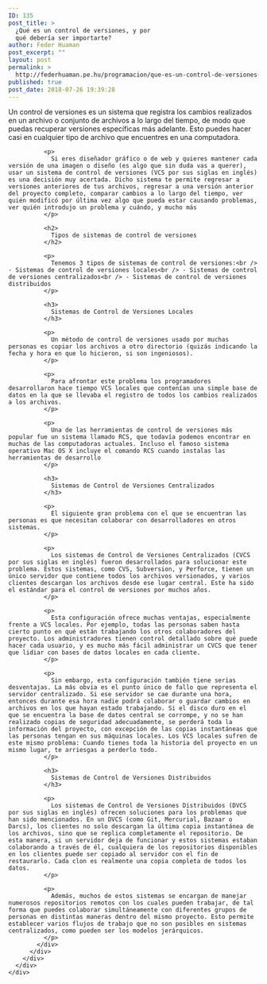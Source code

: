 ```yaml
---
ID: 135
post_title: >
  ¿Qué es un control de versiones, y por
  qué debería ser importarte?
author: Feder Huaman
post_excerpt: ""
layout: post
permalink: >
  http://federhuaman.pe.hu/programacion/que-es-un-control-de-versiones-y-por-que-deberia-ser-importarte/
published: true
post_date: 2018-07-26 19:39:28
---
```

<!--vcv no format-->

<div class="vce-row-container">
  <div class="vce-row vce-row--col-gap-30 vce-row-columns--top vce-row-content--top" id="el-4785e5ea" data-vce-do-apply="all el-4785e5ea">
    <div class="vce-row-content" data-vce-element-content="true">
      <div class="vce-col vce-col--md-100p vce-col--xs-1 vce-col--xs-last vce-col--xs-first vce-col--sm-last vce-col--sm-first vce-col--md-last vce-col--lg-last vce-col--xl-last vce-col--md-first vce-col--lg-first vce-col--xl-first" id="el-ac2a223d" data-vce-do-apply="background border el-ac2a223d">
        <div class="vce-col-inner" data-vce-element-content="true" data-vce-do-apply="padding margin  el-ac2a223d">
          <div class="vce-text-block">
            <div class="vce-text-block-wrapper vce" id="el-9a161e55" data-vce-do-apply="all el-9a161e55">
              <p>
                Un control de versiones es un sistema que registra los cambios realizados en un archivo o conjunto de archivos a lo largo del tiempo, de modo que puedas recuperar versiones específicas más adelante. Esto puedes hacer casi en cualquier tipo de archivo que encuentres en una computadora.
              </p>
              
              <p>
                Si eres diseñador gráfico o de web y quieres mantener cada versión de una imagen o diseño (es algo que sin duda vas a querer), usar un sistema de control de versiones (VCS por sus siglas en inglés) es una decisión muy acertada. Dicho sistema te permite regresar a versiones anteriores de tus archivos, regresar a una versión anterior del proyecto completo, comparar cambios a lo largo del tiempo, ver quién modificó por última vez algo que pueda estar causando problemas, ver quién introdujo un problema y cuándo, y mucho más
              </p>
              
              <h2>
                Tipos de sistemas de control de versiones
              </h2>
              
              <p>
                Tenemos 3 tipos de sistemas de control de versiones:<br /> - Sistemas de control de versiones locales<br /> - Sistemas de control de versiones centralizados<br /> - Sistemas de control de versiones distribuidos
              </p>
              
              <h3>
                Sistemas de Control de Versiones Locales
              </h3>
              
              <p>
                Un método de control de versiones usado por muchas personas es copiar los archivos a otro directorio (quizás indicando la fecha y hora en que lo hicieron, si son ingeniosos).
              </p>
              
              <p>
                Para afrontar este problema los programadores desarrollaron hace tiempo VCS locales que contenían una simple base de datos en la que se llevaba el registro de todos los cambios realizados a los archivos.
              </p>
              
              <p>
                Una de las herramientas de control de versiones más popular fue un sistema llamado RCS, que todavía podemos encontrar en muchas de las computadoras actuales. Incluso el famoso sistema operativo Mac OS X incluye el comando RCS cuando instalas las herramientas de desarrollo
              </p>
              
              <h3>
                Sistemas de Control de Versiones Centralizados
              </h3>
              
              <p>
                El siguiente gran problema con el que se encuentran las personas es que necesitan colaborar con desarrolladores en otros sistemas.
              </p>
              
              <p>
                Los sistemas de Control de Versiones Centralizados (CVCS por sus siglas en inglés) fueron desarrollados para solucionar este problema. Estos sistemas, como CVS, Subversion, y Perforce, tienen un único servidor que contiene todos los archivos versionados, y varios clientes descargan los archivos desde ese lugar central. Este ha sido el estándar para el control de versiones por muchos años.
              </p>
              
              <p>
                Esta configuración ofrece muchas ventajas, especialmente frente a VCS locales. Por ejemplo, todas las personas saben hasta cierto punto en qué están trabajando los otros colaboradores del proyecto. Los administradores tienen control detallado sobre qué puede hacer cada usuario, y es mucho más fácil administrar un CVCS que tener que lidiar con bases de datos locales en cada cliente.
              </p>
              
              <p>
                Sin embargo, esta configuración también tiene serias desventajas. La más obvia es el punto único de fallo que representa el servidor centralizado. Si ese servidor se cae durante una hora, entonces durante esa hora nadie podrá colaborar o guardar cambios en archivos en los que hayan estado trabajando. Si el disco duro en el que se encuentra la base de datos central se corrompe, y no se han realizado copias de seguridad adecuadamente, se perderá toda la información del proyecto, con excepción de las copias instantáneas que las personas tengan en sus máquinas locales. Los VCS locales sufren de este mismo problema: Cuando tienes toda la historia del proyecto en un mismo lugar, te arriesgas a perderlo todo.
              </p>
              
              <h3>
                Sistemas de Control de Versiones Distribuidos
              </h3>
              
              <p>
                Los sistemas de Control de Versiones Distribuidos (DVCS por sus siglas en inglés) ofrecen soluciones para los problemas que han sido mencionados. En un DVCS (como Git, Mercurial, Bazaar o Darcs), los clientes no solo descargan la última copia instantánea de los archivos, sino que se replica completamente el repositorio. De esta manera, si un servidor deja de funcionar y estos sistemas estaban colaborando a través de él, cualquiera de los repositorios disponibles en los clientes puede ser copiado al servidor con el fin de restaurarlo. Cada clon es realmente una copia completa de todos los datos.
              </p>
              
              <p>
                Además, muchos de estos sistemas se encargan de manejar numerosos repositorios remotos con los cuales pueden trabajar, de tal forma que puedes colaborar simultáneamente con diferentes grupos de personas en distintas maneras dentro del mismo proyecto. Esto permite establecer varios flujos de trabajo que no son posibles en sistemas centralizados, como pueden ser los modelos jerárquicos.
              </p>
            </div>
          </div>
        </div>
      </div>
    </div>
  </div>
</div>

<!--vcv no format-->